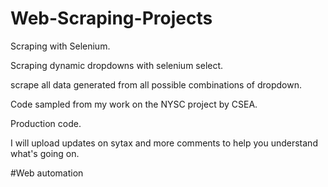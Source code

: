 # Web-Scraping-Projects
Scraping with Selenium.

Scraping dynamic dropdowns with selenium select.

scrape all data generated from all possible combinations of dropdown. 

Code sampled from my work on the NYSC project by CSEA. 

Production code. 

I will upload updates on sytax and more comments to help you understand what's going on.

#Web automation 
